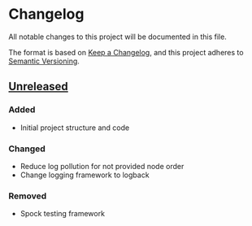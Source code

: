 # Changelog
All notable changes to this project will be documented in this file.

The format is based on [Keep a Changelog](https://keepachangelog.com/en/1.0.0/),
and this project adheres to [Semantic Versioning](https://semver.org/spec/v2.0.0.html).

## [Unreleased]
### Added
- Initial project structure and code

### Changed
- Reduce log pollution for not provided node order
- Change logging framework to logback

### Removed
- Spock testing framework

[Unreleased]: https://github.com/ie3-institute/powerflow
